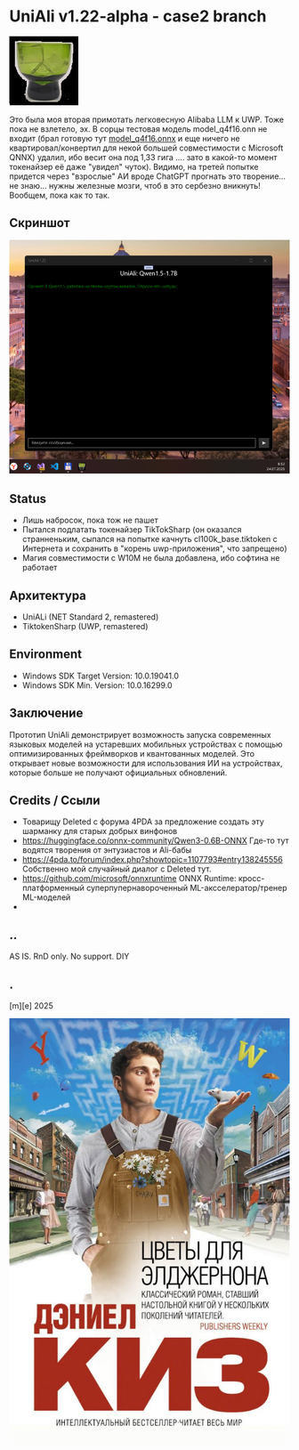 # UniAli v1.22-alpha - case2 branch
![](Images/logo.png)

Это была моя вторая примотать легковесную Alibaba LLM к UWP. Тоже пока не взлетело, эх. В сорцы тестовая модель model_q4f16.onn не входит (брал готовую тут [model_q4f16.onnx](https://huggingface.co/onnx-community/Qwen3-1.7B-ONNX)  и еще ничего не квартировал/конвертил для некой большей совместимости с Microsoft QNNX) удалил, ибо весит она под 1,33 гига …. зато в какой-то момент токенайзер её даже "увидел" чуток). Видимо, на третей попытке придется через "взрослые" АИ вроде ChatGPT прогнать это творение... не знаю... нужны железные мозги, чтоб в это сербезно вникнуть! Вообщем, пока как то так. 


## Скриншот
![](Images/sshot01.png)


## Status
- Лишь набросок, пока тож не пашет
- Пытался подлатать токенайзер TikTokSharp (он оказался странненьким, сыпался на попытке качнуть cl100k_base.tiktoken с Интернета и сохранить в "корень uwp-приложения", что запрещено)
- Магия совместимости с W10M не была добавлена, ибо софтина не работает

## Архитектура
- UniALi (NET Standard 2, remastered)
- TiktokenSharp (UWP, remastered)

## Environment
- Windows SDK Target Version: 10.0.19041.0
- Windows SDK Min. Version:   10.0.16299.0 

## Заключение
Прототип UniAli демонстрирует возможность запуска современных языковых моделей на устаревших мобильных устройствах с помощью оптимизированных фреймворков и квантованных моделей. Это открывает новые возможности для использования ИИ на устройствах, которые больше не получают официальных обновлений.

## Credits / Ссыли
- Товарищу Deleted с форума 4PDA за предложение создать эту шарманку для старых добрых винфонов
- https://huggingface.co/onnx-community/Qwen3-0.6B-ONNX Где-то тут водятся творения от энтузиастов и Ali-бабы
- https://4pda.to/forum/index.php?showtopic=1107793#entry138245556 Собственно мой случайный диалог c Deleted тут.
- https://github.com/microsoft/onnxruntime ONNX Runtime: кросс-платформенный суперпупернавороченный ML-аксселератор/тренер ML-моделей
- 

## ..
AS IS. RnD only. No support. DIY

## .
[m][e] 2025

![](Images/footer.png)
